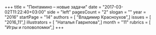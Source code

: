+++
title = "Пентамино – новые задачи"
date = "2017-03-02T11:22:40+03:00"
side = "left"
pagesCount = "2"
slogan = ""
year = "2016"
startPage = "14"
authors = [ "Владимир Красноухов",]
issues = [ "2016_11",]
illustrators = [ "Наталья Гаврилова",]
month = "11"
rubrics = [ "Игры и головоломки",]
+++
